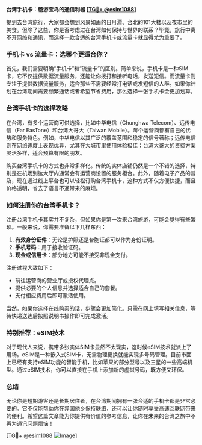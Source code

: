 **台湾手机卡：畅游宝岛的通信利器 [[TG💪+ @esim1088](https://t.me/s/esim1088)]**

提到去台湾旅行，大家都会想到风景如画的日月潭、台北的101大楼以及夜市里的美食。但除了这些，你是否考虑过在台湾如何保持与世界的联系？毕竟，旅行中离不开网络和通讯，而选择一款合适的台湾手机卡或流量卡就显得尤为重要了。

### 手机卡 vs 流量卡：选哪个更适合你？

首先，我们需要明确“手机卡”和“流量卡”的区别。简单来说，手机卡是一种SIM卡，它不仅提供数据流量服务，还能让你拨打和接听电话，发送短信。而流量卡则专注于提供数据流量服务，适合那些不需要经常打电话或发短信的人群。如果你计划在台湾期间需要频繁通话或者希望节省费用，那么选择一张手机卡会更加划算。

### 台湾手机卡的选择攻略

在台湾，有多个运营商可供选择，比如中华电信（Chunghwa Telecom）、远传电信（Far EasTone）和台湾大哥大（Taiwan Mobile）。每个运营商都有自己的优势和服务特色。例如，中华电信以其广泛的覆盖范围和稳定的信号著称；远传电信则在网络速度上表现优异，尤其在大城市里使用体验极佳；台湾大哥大的资费方案灵活多样，适合预算有限的朋友。

购买台湾手机卡的方式也非常多样化。传统的实体店铺仍然是一个不错的选择，特别是在机场到达大厅内通常会有运营商设置的服务柜台。此外，随着电子产品的普及，现在通过线上平台也可以轻松订购台湾手机卡，这种方式不仅方便快捷，而且价格透明，省去了语言不通带来的麻烦。

### 如何注册你的台湾手机卡？

注册台湾手机卡其实并不复杂，但如果你是第一次来台湾旅游，可能会觉得有些繁琐。一般来说，你需要准备以下几样东西：

1. **有效身份证件**：无论是护照还是台胞证都可以作为身份证明。
2. **手机号码**：用于接收验证码。
3. **现金或信用卡**：部分地方可能不接受非现金支付。

注册过程大致如下：
- 前往运营商的营业厅或授权代理点。
- 提供必要的个人信息并选择适合自己的套餐。
- 支付相应费用后即可激活使用。

当然，如果你选择在线购买的话，步骤会更加简化。只需在网上填写相关信息，等待快递送达后按照说明书操作即可完成激活。

### 特别推荐：eSIM技术

对于现代人来说，携带多张实体SIM卡显然不太现实，这时候eSIM技术就派上了用场。eSIM是一种嵌入式SIM卡，无需物理更换就能实现多号码管理。目前市面上已经有支持eSIM功能的智能手机，比如苹果的部分型号以及三星的一些高端机型。通过eSIM技术，你可以直接在手机上添加新的虚拟号码，既方便又环保。

### 总结

无论你是短期游客还是长期居住者，在台湾期间拥有一张合适的手机卡都是非常必要的。它不仅能帮助你在异国他乡保持联络，还可以让你随时享受高速互联网带来的便利。希望这篇文章能为你提供有价值的参考信息，让你在未来的台湾之旅中不再为通讯问题烦恼！

[[TG💪+ @esim1088](https://t.me/s/esim1088) ![Image](https://i.postimg.cc/4NQfJmqS/Snipaste-2025-05-13-00-14-12.png)]